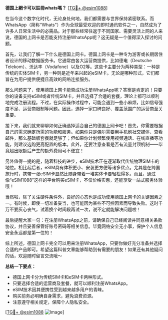 **德国上網卡可以註冊whats嗎？** [[TG💪+ @esim1088](https://t.me/s/esim1088)]

在当今这个数字化时代，无论身处何地，我们都需要与世界保持紧密联系。而WhatsApp（简称“Whats”）作为全球最受欢迎的即时通讯软件之一，自然成为了许多人日常生活中的必需品。对于那些经常往返于不同国家、需要灵活上网的人来说，德国的上网卡是否能支持注册WhatsApp呢？这无疑是一个值得深入探讨的问题。

首先，让我们了解一下什么是德国上网卡。德国上网卡是一种专为游客或长期居住者设计的移动数据服务卡。它通常由各大运营商提供，比如德电（Deutsche Telekom）、沃达丰（Vodafone）以及O2等。这些卡主要分为两种类型：一种是传统的实体SIM卡，另一种则是近年来兴起的eSIM卡。无论是哪种形式，它们都旨在为用户提供便捷且高效的网络连接服务。

那么问题来了，使用德国上网卡能否成功注册WhatsApp呢？答案是肯定的！只要你的设备支持eSIM或者传统SIM卡，并且选择了合适的套餐，理论上都可以顺利地完成注册流程。不过，在实际操作过程中，可能会遇到一些小麻烦，比如信号强度不足、运营商限制等问题。因此，选择一家口碑良好、覆盖范围广的运营商至关重要。

接下来，我们就来聊聊如何正确选择适合自己的德国上网卡吧！首先，你需要根据自己的需求确定所需的功能和服务。如果你只是偶尔需要用手机刷社交媒体、查看邮件，那么基础版套餐就足够了；但如果你计划频繁使用视频通话、在线直播等功能，则建议选购更高配置的版本。此外，还要注意查看是否有流量封顶机制——毕竟超出限额后产生的额外费用可不便宜！

另外值得一提的是，随着科技的进步，eSIM技术正在逐渐取代传统物理SIM卡的地位。相比起后者，eSIM具有体积更小、安装更方便等诸多优点。尤其是在跨国旅行时，携带一张eSIM卡显然比随身带着一堆实体卡要轻松得多。而且，通过像“eSIM1088”这样的平台购买eSIM卡，不仅价格实惠，还能享受一站式服务体验哦！

当然啦，除了关注硬件条件外，良好的心态也是成功使用德国上网卡的关键因素之一。有时候，即使一切准备妥当，也可能因为某些不可控因素而导致失败。这时千万不要灰心丧气，试着换个时间段再试一次，说不定就能解决问题啦！

最后提醒大家一句：在注册WhatsApp之前，请确保自己已经阅读并同意相关条款协议，并且妥善保管好账号密码等相关信息。毕竟网络安全无小事，保护个人信息安全永远都是第一位的！

综上所述，德国上网卡完全可以用来注册WhatsApp，只要你做好充分准备并选择合适的产品即可。希望这篇科普文章能够帮助到有需要的朋友！如果还有其他疑问的话，欢迎随时留言交流哦～

**总结一下要点：**
- 德国上网卡分为传统SIM卡和eSIM卡两种形式。
- 只要选择合适的运营商及套餐，就可以顺利注册WhatsApp。
- eSIM技术因其便携性受到越来越多用户的青睐。
- 购买前务必明确自身需求，避免浪费资源。
- 注意遵守相关规定，保障个人隐私安全。

[[TG💪+ @esim1088](https://t.me/s/esim1088) ![Image](https://i.postimg.cc/4NQfJmqS/Snipaste-2025-05-13-00-14-12.png)]